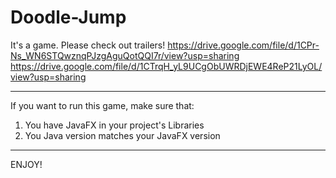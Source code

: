 # Doodle-Jump
It's a game. 
Please check out trailers!
https://drive.google.com/file/d/1CPr-Ns_WN6STQwznqPJzgAguQotQQI7r/view?usp=sharing
https://drive.google.com/file/d/1CTrqH_yL9UCgObUWRDjEWE4ReP21LyOL/view?usp=sharing
_____________________________________________________
If you want to run this game, make sure that:
1) You have JavaFX in your project's Libraries
2) You Java version matches your JavaFX version
_____________________________________________________
ENJOY!
